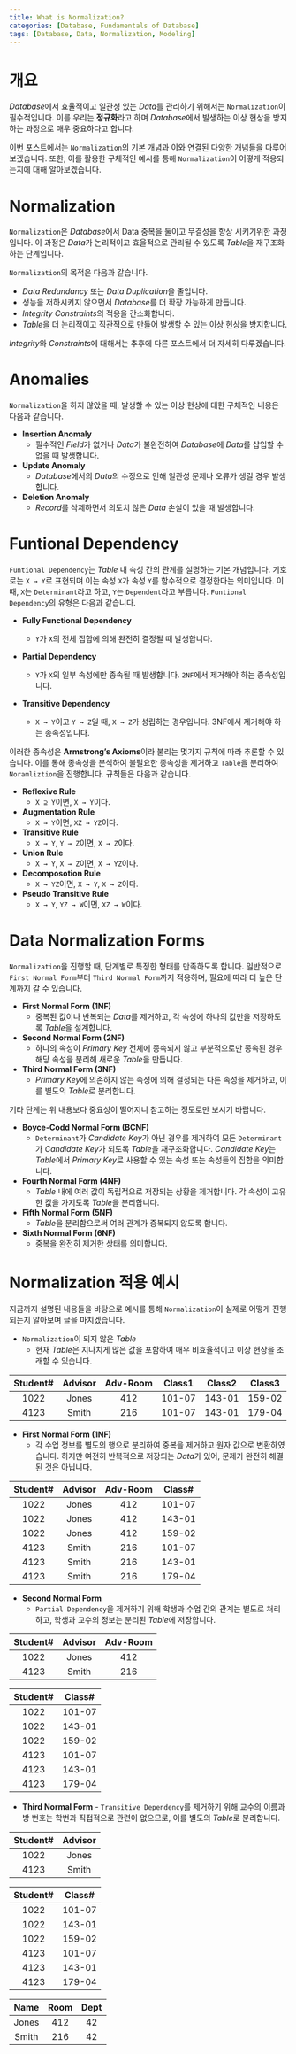 ```yaml
---
title: What is Normalization?
categories: [Database, Fundamentals of Database]
tags: [Database, Data, Normalization, Modeling]
---
```


# 개요

*Database*에서 효율적이고 일관성 있는 *Data*를 관리하기 위해서는 `Normalization`이 필수적입니다. 이를 우리는 **정규화**라고 하며 *Database*에서 발생하는 이상 현상을 방지하는 과정으로 매우 중요하다고 합니다.

이번 포스트에서는 `Normalization`의 기본 개념과 이와 연결된 다양한 개념들을 다루어 보겠습니다. 또한, 이를 활용한 구체적인 예시를 통해 `Normalization`이 어떻게 적용되는지에 대해 알아보겠습니다.

# Normalization

`Normalization`은 *Database*에서 Data 중복을 둘이고 무결성을 향상 시키기위한 과정입니다. 이 과정은 *Data*가 논리적이고 효율적으로 관리될 수 있도록 *Table*을 재구조화하는 단계입니다.

`Normalization`의 목적은 다음과 같습니다.

- *Data Redundancy* 또는 *Data Duplication*을 줄입니다.
- 성능을 저하시키지 않으면서 *Database*를 더 확장 가능하게 만듭니다.
- *Integrity Constraints*의 적용을 간소화합니다.
- *Table*을 더 논리적이고 직관적으로 만들어 발생할 수 있는 이상 현상을 방지합니다.

*Integrity*와 *Constraints*에 대해서는 추후에 다른 포스트에서 더 자세히 다루겠습니다.

# Anomalies

`Normalization`을 하지 않았을 때, 발생할 수 있는 이상 현상에 대한 구체적인 내용은 다음과 같습니다.

- **Insertion Anomaly**
    - 필수적인 *Field*가 없거나 *Data*가 불완전하여 *Database*에 *Data*를 삽입할 수 없을 때 발생합니다.
- **Update Anomaly**
    - *Database*에서의 *Data*의 수정으로 인해 일관성 문제나 오류가 생길 경우 발생합니다.
- **Deletion Anomaly**
    - *Record*를 삭제하면서 의도치 않은 *Data* 손실이 있을 때 발생합니다.

# Funtional Dependency

`Funtional Dependency`는 *Table* 내 속성 간의 관계를 설명하는 기본 개념입니다. 기호로는 `X → Y`로 표현되며 이는 속성 `X`가 속성 `Y`를 함수적으로 결정한다는 의미입니다. 이때, `X`는 `Determinant`라고 하고, `Y`는 `Dependent`라고 부릅니다. `Funtional Dependency`의 유형은 다음과 같습니다.

- **Fully Functional Dependency**
    - `Y`가 `X`의 전체 집합에 의해 완전히 결정될 때 발생합니다.

- **Partial Dependency**
    - `Y`가 `X`의 일부 속성에만 종속될 때 발생합니다. `2NF`에서 제거해야 하는 종속성입니다.

- **Transitive Dependency**
    - `X → Y`이고 `Y → Z`일 때, `X → Z`가 성립하는 경우입니다. 3NF에서 제거해야 하는 종속성입니다.

이러한 종속성은 **Armstrong’s Axioms**이라 불리는 몇가지 규칙에 따라 추론할 수 있습니다. 이를 통해  종속성을 분석하여 불필요한 종속성을 제거하고 `Table`을 분리하여 `Noramliztion`을 진행합니다. 규칙들은 다음과 같습니다.

- **Reflexive Rule**
    - `X ⊇ Y`이면, `X → Y`이다.
- **Augmentation Rule**
    - `X → Y`이면, `XZ → YZ`이다.
- **Transitive Rule**
    - `X → Y`, `Y → Z`이면, `X → Z`이다.    
- **Union Rule**
    - `X → Y`, `X → Z`이면, `X → YZ`이다.
- **Decomposotion Rule**
    - `X → YZ`이면, `X → Y`, `X → Z`이다.
- **Pseudo Transitive Rule**
    - `X → Y`, `YZ → W`이면, `XZ → W`이다.

# Data Normalization Forms

`Normalization`을 진행할 때, 단계별로 특정한 형태를 만족하도록 합니다. 일반적으로 `First Normal Form`부터 `Third Normal Form`까지 적용하며, 필요에 따라 더 높은 단계까지 갈 수 있습니다.

- **First Normal Form (1NF)**
    - 중복된 값이나 반복되는 *Data*를 제거하고, 각 속성에 하나의 값만을 저장하도록 *Table*을 설계합니다.
- **Second Normal Form (2NF)**
    - 하나의 속성이 *Primary Key* 전체에 종속되지 않고 부분적으로만 종속된 경우 해당 속성을 분리해 새로운 *Table*을 만듭니다.
- **Third Normal Form (3NF)**
    - *Primary Key*에 의존하지 않는 속성에 의해 결정되는 다른 속성을 제거하고, 이를 별도의 *Table*로 분리합니다.

기타 단계는 위 내용보다 중요성이 떨어지니 참고하는 정도로만 보시기 바랍니다.

- **Boyce-Codd Normal Form (BCNF)**
    - `Determinant`가 *Candidate Key*가 아닌 경우를 제거하여 모든 `Determinant`가 *Candidate Key*가 되도록 *Table*을 재구조화합니다. *Candidate Key*는 *Table*에서 *Primary Key*로 사용할 수 있는 속성 또는 속성들의 집합을 의미합니다.
- **Fourth Normal Form (4NF)**
    - *Table* 내에 여러 값이 독립적으로 저장되는 상황을 제거합니다. 각 속성이 고유한 값을 가지도록 *Table*을 분리합니다.
- **Fifth Normal Form (5NF)**
    - *Table*을 분리함으로써 여러 관계가 중복되지 않도록 합니다.
- **Sixth Normal Form (6NF)**
    - 중복을 완전히 제거한 상태를 의미합니다.

# Normalization 적용 예시

지금까지 설명된 내용들을 바탕으로 예시를 통해 `Normalization`이 실제로 어떻게 진행되는지 알아보며 글을 마치겠습니다.

- `Normalization`이 되지 않은 *Table*
    - 현재 *Table*은 지나치게 많은 값을 포함하여 매우 비효율적이고 이상 현상을 초래할 수 있습니다. 

| **Student#** | **Advisor** | **Adv-Room** | **Class1** | **Class2** | **Class3** |
|:------------:|:-----------:|:------------:|:----------:|:----------:|:----------:|
|     1022     |    Jones    |      412     |   101-07   |   143-01   |   159-02   |
|     4123     |    Smith    |      216     |   101-07   |   143-01   |   179-04   |

- **First Normal Form (1NF)**
    - 각 수업 정보를 별도의 행으로 분리하여 중복을 제거하고 원자 값으로 변환하였습니다. 하지만 여전히 반복적으로 저장되는 *Data*가 있어, 문제가 완전히 해결된 것은 아닙니다.

| **Student#** | **Advisor** | **Adv-Room** | **Class#** |
|:------------:|:-----------:|:------------:|:----------:|
|     1022     |    Jones    |      412     |   101-07   |
|     1022     |    Jones    |      412     |   143-01   |
|     1022     |    Jones    |      412     |   159-02   |
|     4123     |    Smith    |      216     |   101-07   |
|     4123     |    Smith    |      216     |   143-01   |
|     4123     |    Smith    |      216     |   179-04   |

- **Second Normal Form**
    - `Partial Dependency`을 제거하기 위해 학생과 수업 간의 관계는 별도로 처리하고, 학생과 교수의 정보는 분리된 *Table*에 저장합니다.

| **Student#** | **Advisor** | **Adv-Room** |
|:------------:|:-----------:|:------------:|
|     1022     |    Jones    |      412     |
|     4123     |    Smith    |      216     |

| **Student#** | **Class#** |
|:------------:|:----------:|
|     1022     |   101-07   |
|     1022     |   143-01   |
|     1022     |   159-02   |
|     4123     |   101-07   |
|     4123     |   143-01   |
|     4123     |   179-04   |

- **Third Normal Form**
      - `Transitive Dependency`를 제거하기 위해 교수의 이름과 방 번호는 학번과 직접적으로 관련이 없으므로, 이를 별도의 *Table*로 분리합니다.

| **Student#** | **Advisor** |
|:------------:|:-----------:|
|     1022     |    Jones    |
|     4123     |    Smith    |

| **Student#** | **Class#** |
|:------------:|:----------:|
|     1022     |   101-07   |
|     1022     |   143-01   |
|     1022     |   159-02   |
|     4123     |   101-07   |
|     4123     |   143-01   |
|     4123     |   179-04   |

| **Name** | **Room** | **Dept** |
|:--------:|:--------:|:--------:|
|   Jones  |    412   |    42    |
|   Smith  |    216   |    42    |